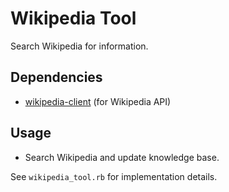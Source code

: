 # Wikipedia Tool

Search Wikipedia for information.

## Dependencies

- [wikipedia-client](https://github.com/kenpratt/wikipedia-client) (for Wikipedia API)

## Usage

- Search Wikipedia and update knowledge base.

See `wikipedia_tool.rb` for implementation details.
